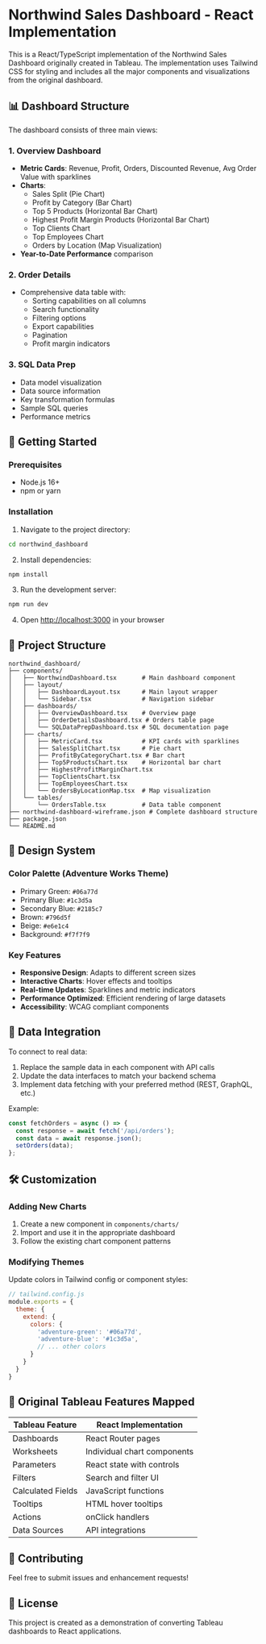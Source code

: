 # Northwind Sales Dashboard - React Implementation

This is a React/TypeScript implementation of the Northwind Sales Dashboard originally created in Tableau. The implementation uses Tailwind CSS for styling and includes all the major components and visualizations from the original dashboard.

## 📊 Dashboard Structure

The dashboard consists of three main views:

### 1. Overview Dashboard
- **Metric Cards**: Revenue, Profit, Orders, Discounted Revenue, Avg Order Value with sparklines
- **Charts**:
  - Sales Split (Pie Chart)
  - Profit by Category (Bar Chart)
  - Top 5 Products (Horizontal Bar Chart)
  - Highest Profit Margin Products (Horizontal Bar Chart)
  - Top Clients Chart
  - Top Employees Chart
  - Orders by Location (Map Visualization)
- **Year-to-Date Performance** comparison

### 2. Order Details
- Comprehensive data table with:
  - Sorting capabilities on all columns
  - Search functionality
  - Filtering options
  - Export capabilities
  - Pagination
  - Profit margin indicators

### 3. SQL Data Prep
- Data model visualization
- Data source information
- Key transformation formulas
- Sample SQL queries
- Performance metrics

## 🚀 Getting Started

### Prerequisites
- Node.js 16+ 
- npm or yarn

### Installation

1. Navigate to the project directory:
```bash
cd northwind_dashboard
```

2. Install dependencies:
```bash
npm install
```

3. Run the development server:
```bash
npm run dev
```

4. Open [http://localhost:3000](http://localhost:3000) in your browser

## 📁 Project Structure

```
northwind_dashboard/
├── components/
│   ├── NorthwindDashboard.tsx       # Main dashboard component
│   ├── layout/
│   │   ├── DashboardLayout.tsx      # Main layout wrapper
│   │   └── Sidebar.tsx              # Navigation sidebar
│   ├── dashboards/
│   │   ├── OverviewDashboard.tsx    # Overview page
│   │   ├── OrderDetailsDashboard.tsx # Orders table page
│   │   └── SQLDataPrepDashboard.tsx # SQL documentation page
│   ├── charts/
│   │   ├── MetricCard.tsx           # KPI cards with sparklines
│   │   ├── SalesSplitChart.tsx      # Pie chart
│   │   ├── ProfitByCategoryChart.tsx # Bar chart
│   │   ├── Top5ProductsChart.tsx    # Horizontal bar chart
│   │   ├── HighestProfitMarginChart.tsx
│   │   ├── TopClientsChart.tsx
│   │   ├── TopEmployeesChart.tsx
│   │   └── OrdersByLocationMap.tsx  # Map visualization
│   └── tables/
│       └── OrdersTable.tsx          # Data table component
├── northwind-dashboard-wireframe.json # Complete dashboard structure
├── package.json
└── README.md
```

## 🎨 Design System

### Color Palette (Adventure Works Theme)
- Primary Green: `#06a77d`
- Primary Blue: `#1c3d5a`
- Secondary Blue: `#2185c7`
- Brown: `#796d5f`
- Beige: `#e6e1c4`
- Background: `#f7f7f9`

### Key Features
- **Responsive Design**: Adapts to different screen sizes
- **Interactive Charts**: Hover effects and tooltips
- **Real-time Updates**: Sparklines and metric indicators
- **Performance Optimized**: Efficient rendering of large datasets
- **Accessibility**: WCAG compliant components

## 🔄 Data Integration

To connect to real data:

1. Replace the sample data in each component with API calls
2. Update the data interfaces to match your backend schema
3. Implement data fetching with your preferred method (REST, GraphQL, etc.)

Example:
```typescript
const fetchOrders = async () => {
  const response = await fetch('/api/orders');
  const data = await response.json();
  setOrders(data);
};
```

## 🛠️ Customization

### Adding New Charts
1. Create a new component in `components/charts/`
2. Import and use it in the appropriate dashboard
3. Follow the existing chart component patterns

### Modifying Themes
Update colors in Tailwind config or component styles:
```javascript
// tailwind.config.js
module.exports = {
  theme: {
    extend: {
      colors: {
        'adventure-green': '#06a77d',
        'adventure-blue': '#1c3d5a',
        // ... other colors
      }
    }
  }
}
```

## 📝 Original Tableau Features Mapped

| Tableau Feature | React Implementation |
|----------------|---------------------|
| Dashboards | React Router pages |
| Worksheets | Individual chart components |
| Parameters | React state with controls |
| Filters | Search and filter UI |
| Calculated Fields | JavaScript functions |
| Tooltips | HTML hover tooltips |
| Actions | onClick handlers |
| Data Sources | API integrations |

## 🤝 Contributing

Feel free to submit issues and enhancement requests!

## 📄 License

This project is created as a demonstration of converting Tableau dashboards to React applications.